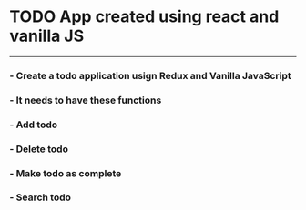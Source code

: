# TODO App created using react and vanilla JS

---

### - Create a todo application usign Redux and Vanilla JavaScript

### - It needs to have these functions

### - Add todo

### - Delete todo

### - Make todo as complete

### - Search todo
